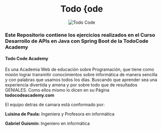 <div align="center">

# Todo {ode
![Todo Code](https://i.postimg.cc/bN34xXwn/Logo-Todo-Code.png)

</div>

<h3>Este Repositorio contiene los ejercicios realizados en el Curso Desarrollo de APIs en Java con Spring Boot de la TodoCode Academy</h3>

<h4>Todo Code Academy</h4>

Es una Academia Web de educación sobre Programación, que tiene como misión lograr transmitir conocimientos sobre informática de manera sencilla y con palabras que usamos todos los días. 
Buscando que aprender sea una experiencia divertida y amena y por sobre todo que de resultados GENIALES. Como ellos mismo lo dicen en su Página <b>todocodeacademy.com</b>

El equipo detras de camara está conformado por: 

<b>Luisina de Paula:</b> Ingeniera y Profesora en informática

<b>Gabriel Guismín:</b> Ingeniero en informática


#
